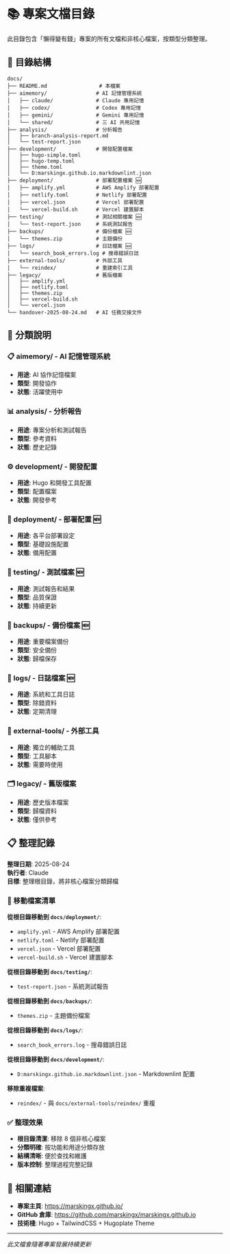 # 📚 專案文檔目錄

此目錄包含「懶得變有錢」專案的所有文檔和非核心檔案，按類型分類整理。

## 📁 目錄結構

```
docs/
├── README.md                 # 本檔案
├── aimemory/                # AI 記憶管理系統
│   ├── claude/              # Claude 專用記憶
│   ├── codex/               # Codex 專用記憶  
│   ├── gemini/              # Gemini 專用記憶
│   └── shared/              # 三 AI 共用記憶
├── analysis/                # 分析報告
│   ├── branch-analysis-report.md
│   └── test-report.json
├── development/             # 開發配置檔案
│   ├── hugo-simple.toml
│   ├── hugo-temp.toml
│   ├── theme.toml
│   └── D:marskingx.github.io.markdownlint.json
├── deployment/              # 部署配置檔案 🆕
│   ├── amplify.yml          # AWS Amplify 部署配置
│   ├── netlify.toml         # Netlify 部署配置
│   ├── vercel.json          # Vercel 部署配置
│   └── vercel-build.sh      # Vercel 建置腳本
├── testing/                 # 測試相關檔案 🆕
│   └── test-report.json     # 系統測試報告
├── backups/                 # 備份檔案 🆕
│   └── themes.zip           # 主題備份
├── logs/                    # 日誌檔案 🆕
│   └── search_book_errors.log # 搜尋錯誤日誌
├── external-tools/          # 外部工具
│   └── reindex/             # 重建索引工具
├── legacy/                  # 舊版檔案
│   ├── amplify.yml
│   ├── netlify.toml
│   ├── themes.zip
│   ├── vercel-build.sh
│   └── vercel.json
└── handover-2025-08-24.md   # AI 任務交接文件
```

## 🎯 分類說明

### 📋 aimemory/ - AI 記憶管理系統
- **用途**: AI 協作記憶檔案
- **類型**: 開發協作
- **狀態**: 活躍使用中

### 📊 analysis/ - 分析報告
- **用途**: 專案分析和測試報告
- **類型**: 參考資料
- **狀態**: 歷史記錄

### ⚙️ development/ - 開發配置
- **用途**: Hugo 和開發工具配置
- **類型**: 配置檔案
- **狀態**: 開發參考

### 🚀 deployment/ - 部署配置 🆕
- **用途**: 各平台部署設定
- **類型**: 基礎設施配置
- **狀態**: 備用配置

### 🧪 testing/ - 測試檔案 🆕
- **用途**: 測試報告和結果
- **類型**: 品質保證
- **狀態**: 持續更新

### 💾 backups/ - 備份檔案 🆕
- **用途**: 重要檔案備份
- **類型**: 安全備份
- **狀態**: 歸檔保存

### 📝 logs/ - 日誌檔案 🆕
- **用途**: 系統和工具日誌
- **類型**: 除錯資料
- **狀態**: 定期清理

### 🔧 external-tools/ - 外部工具
- **用途**: 獨立的輔助工具
- **類型**: 工具腳本
- **狀態**: 需要時使用

### 🗂️ legacy/ - 舊版檔案
- **用途**: 歷史版本檔案
- **類型**: 歸檔資料
- **狀態**: 僅供參考

## 📋 整理記錄

**整理日期**: 2025-08-24  
**執行者**: Claude  
**目標**: 整理根目錄，將非核心檔案分類歸檔

### 🔄 移動檔案清單

**從根目錄移動到 `docs/deployment/`**:
- `amplify.yml` - AWS Amplify 部署配置
- `netlify.toml` - Netlify 部署配置
- `vercel.json` - Vercel 部署配置
- `vercel-build.sh` - Vercel 建置腳本

**從根目錄移動到 `docs/testing/`**:
- `test-report.json` - 系統測試報告

**從根目錄移動到 `docs/backups/`**:
- `themes.zip` - 主題備份檔案

**從根目錄移動到 `docs/logs/`**:
- `search_book_errors.log` - 搜尋錯誤日誌

**從根目錄移動到 `docs/development/`**:
- `D:marskingx.github.io.markdownlint.json` - Markdownlint 配置

**移除重複檔案**:
- `reindex/` - 與 `docs/external-tools/reindex/` 重複

### ✅ 整理效果

- **根目錄清潔**: 移除 8 個非核心檔案
- **分類明確**: 按功能和用途分類存放
- **結構清晰**: 便於查找和維護
- **版本控制**: 整理過程完整記錄

## 🔗 相關連結

- **專案主頁**: https://marskingx.github.io/
- **GitHub 倉庫**: https://github.com/marskingx/marskingx.github.io
- **技術棧**: Hugo + TailwindCSS + Hugoplate Theme

---

*此文檔會隨著專案發展持續更新*